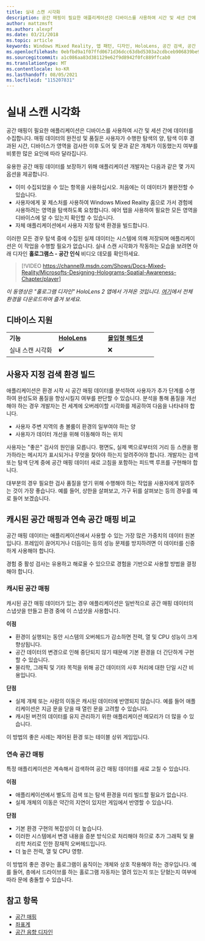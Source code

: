```yaml
---
title: 실내 스캔 시각화
description: 공간 매핑이 필요한 애플리케이션은 디바이스를 사용하여 시간 및 세션 간에 데이터를 수집합니다.
author: mattzmsft
ms.author: alexpf
ms.date: 03/21/2018
ms.topic: article
keywords: Windows Mixed Reality, 앱 패턴, 디자인, HoloLens, 공간 검색, 공간 매핑, 메시, 혼합 현실 헤드셋, windows mixed reality 헤드셋, 가상 현실 헤드셋, HoloLens
ms.openlocfilehash: 0ebfbd9a1f07ffd0671d36dcc63dbd5303a2cdbceb906839be9736f43de76937
ms.sourcegitcommit: a1c086aa83d381129e62f9d8942f0fc889ffcab0
ms.translationtype: MT
ms.contentlocale: ko-KR
ms.lasthandoff: 08/05/2021
ms.locfileid: "115207831"
---
```

# <a name="room-scan-visualization"></a>실내 스캔 시각화

공간 매핑이 필요한 애플리케이션은 디바이스를 사용하여 시간 및 세션 간에 데이터를 수집합니다. 매핑 데이터의 완전성 및 품질은 사용자가 수행한 탐색의 양, 탐색 이후 경과된 시간, 디바이스가 영역을 검사한 이후 도어 및 문과 같은 개체가 이동했는지 여부를 비롯한 많은 요인에 따라 달라집니다.

유용한 공간 매핑 데이터를 보장하기 위해 애플리케이션 개발자는 다음과 같은 몇 가지 옵션을 제공합니다.
* 이미 수집되었을 수 있는 항목을 사용하십시오. 처음에는 이 데이터가 불완전할 수 있습니다.
* 사용자에게 꽃 제스처를 사용하여 Windows Mixed Reality 홈으로 가서 경험에 사용하려는 영역을 탐색하도록 요청합니다. 에어 탭을 사용하여 필요한 모든 영역을 디바이스에 알 수 있는지 확인할 수 있습니다.
* 자체 애플리케이션에서 사용자 지정 탐색 환경을 빌드합니다.

이러한 모든 경우 탐색 중에 수집된 실제 데이터는 시스템에 의해 저장되며 애플리케이션은 이 작업을 수행할 필요가 없습니다. 실내 스캔 시각화가 작동하는 모습을 보려면 아래 디자인 **홀로그램스 - 공간 인식** 비디오 데모를 확인하세요.

> [!VIDEO https://channel9.msdn.com/Shows/Docs-Mixed-Reality/Microsofts-Designing-Holograms-Spatial-Awareness-Chapter/player]

*이 동영상은 "홀로그램 디자인" HoloLens 2 앱에서 가져온 것입니다. [여기](https://aka.ms/dhapp)에서 전체 환경을 다운로드하여 즐겨 보세요.*

## <a name="device-support"></a>디바이스 지원

<table>
    <colgroup>
    <col width="33%" />
    <col width="33%" />
    <col width="33%" />
    </colgroup>
    <tr>
        <td><strong>기능</strong></td>
        <td><a href="/hololens/hololens1-hardware"><strong>HoloLens</strong></a></td>
        <td><a href="../discover/immersive-headset-hardware-details.md"><strong>몰입형 헤드셋</strong></a></td>
    </tr>
     <tr>
        <td>실내 스캔 시각화</td>
        <td>✔️</td>
        <td>❌</td>
    </tr>
</table>

## <a name="building-a-custom-scanning-experience"></a>사용자 지정 검색 환경 빌드

애플리케이션은 환경 시작 시 공간 매핑 데이터를 분석하여 사용자가 추가 단계를 수행하여 완성도와 품질을 향상시킬지 여부를 판단할 수 있습니다. 분석을 통해 품질을 개선해야 하는 경우 개발자는 전 세계에 오버레이할 시각화를 제공하여 다음을 나타내야 합니다.
* 사용자 주변 지역의 총 볼륨이 환경의 일부여야 하는 양
* 사용자가 데이터 개선을 위해 이동해야 하는 위치

사용자는 "좋은" 검사의 원인을 모릅니다. 평면도, 실제 벽으로부터의 거리 등 스캔을 평가하라는 메시지가 표시되거나 무엇을 찾아야 하는지 알려주어야 합니다. 개발자는 검색 또는 탐색 단계 중에 공간 매핑 데이터 새로 고침을 포함하는 피드백 루프를 구현해야 합니다.

대부분의 경우 필요한 검사 품질을 얻기 위해 수행해야 하는 작업을 사용자에게 알려주는 것이 가장 좋습니다. 예를 들어, 상한을 살펴보고, 가구 뒤를 살펴보는 등의 경우를 예로 들어 보겠습니다.

## <a name="cached-versus-continuous-spatial-mapping"></a>캐시된 공간 매핑과 연속 공간 매핑 비교

공간 매핑 데이터는 애플리케이션에서 사용할 수 있는 가장 많은 가중치의 데이터 원본입니다. 프레임이 끊어지거나 더듬이는 등의 성능 문제를 방지하려면 이 데이터를 신중하게 사용해야 합니다.

경험 중 활성 검사는 유용하고 해로울 수 있으므로 경험을 기반으로 사용할 방법을 결정해야 합니다.

### <a name="cached-spatial-mapping"></a>캐시된 공간 매핑

캐시된 공간 매핑 데이터가 있는 경우 애플리케이션은 일반적으로 공간 매핑 데이터의 스냅샷을 만들고 환경 중에 이 스냅샷을 사용합니다.

**이점**
* 환경이 실행되는 동안 시스템의 오버헤드가 감소하면 전력, 열 및 CPU 성능이 크게 향상됩니다.
* 공간 데이터의 변경으로 인해 중단되지 않기 때문에 기본 환경을 더 간단하게 구현할 수 있습니다.
* 물리학, 그래픽 및 기타 목적을 위해 공간 데이터의 사후 처리에 대한 단일 시간 비용입니다.

**단점**
* 실제 개체 또는 사람의 이동은 캐시된 데이터에 반영되지 않습니다. 예를 들어 애플리케이션은 지금 문을 닫을 때 열린 문을 고려할 수 있습니다.
* 캐시된 버전의 데이터를 유지 관리하기 위한 애플리케이션 메모리가 더 많을 수 있습니다.

이 방법의 좋은 사례는 제어된 환경 또는 테이블 상위 게임입니다.

### <a name="continuous-spatial-mapping"></a>연속 공간 매핑

특정 애플리케이션은 계속해서 검색하여 공간 매핑 데이터를 새로 고칠 수 있습니다.

**이점**
* 애플리케이션에서 별도의 검색 또는 탐색 환경을 미리 빌드할 필요가 없습니다.
* 실제 개체의 이동은 약간의 지연이 있지만 게임에서 반영할 수 있습니다.

**단점**
* 기본 환경 구현의 복잡성이 더 높습니다.
* 이러한 시스템에서 변경 내용을 증분 방식으로 처리해야 하므로 추가 그래픽 및 물리학 처리로 인한 잠재적 오버헤드입니다.
* 더 높은 전력, 열 및 CPU 영향.

이 방법의 좋은 경우는 홀로그램이 움직이는 개체와 상호 작용해야 하는 경우입니다. 예를 들어, 층에서 드라이브를 하는 홀로그램 자동차는 열려 있는지 또는 닫혔는지 여부에 따라 문에 충돌할 수 있습니다.

## <a name="see-also"></a>참고 항목

* [공간 매핑](spatial-mapping.md)
* [좌표계](coordinate-systems.md)
* [공간 음향 디자인](spatial-sound-design.md)
